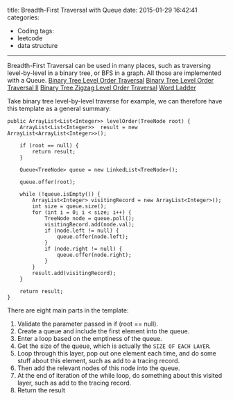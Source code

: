 title: Breadth-First Traversal with Queue
date: 2015-01-29 16:42:41
categories:
- Coding
tags:
- leetcode
- data structure
---
Breadth-First Traversal can be used in many places, such as traversing level-by-level in a binary tree, or BFS in a graph. All those are implemented with a Queue.
[Binary Tree Level Order Traversal](https://oj.leetcode.com/problems/binary-tree-level-order-traversal/)
[Binary Tree Level Order Traversal II](https://oj.leetcode.com/problems/binary-tree-level-order-traversal-ii/)
[Binary Tree Zigzag Level Order Traversal](https://oj.leetcode.com/problems/binary-tree-zigzag-level-order-traversal/)
[Word Ladder](https://oj.leetcode.com/problems/word-ladder/)

Take binary tree level-by-level traverse for example, we can therefore have this template as a general summary:
```
public ArrayList<List<Integer>> levelOrder(TreeNode root) {
    ArrayList<List<Integer>>  result = new ArrayList<ArrayList<Integer>>();
 
    if (root == null) {
        return result;
    }
 
    Queue<TreeNode> queue = new LinkedList<TreeNode>();
 
    queue.offer(root);
 
    while (!queue.isEmpty()) {
        ArrayList<Integer> visitingRecord = new ArrayList<Integer>();
        int size = queue.size();
        for (int i = 0; i < size; i++) {
            TreeNode node = queue.poll();
            visitingRecord.add(node.val);
            if (node.left != null) {
                queue.offer(node.left);
            }
            if (node.right != null) {
                queue.offer(node.right);
            }
        }
        result.add(visitingRecord);
    }
 
    return result;
}
```

There are eight main parts in the template:
1. Validate the parameter passed in if (root == null).
2. Create a queue and include the first element into the queue.
3. Enter a loop based on the emptiness of the queue.
4. Get the size of the queue, which is actually the ```SIZE OF EACH LAYER```.
5. Loop through this layer, pop out one element each time, and do some stuff about this element, such as add to a tracing record.
6. Then add the relevant nodes of this node into the queue.
7. At the end of iteration of the while loop, do something about this visited layer, such as add to the tracing record.
8. Return the result